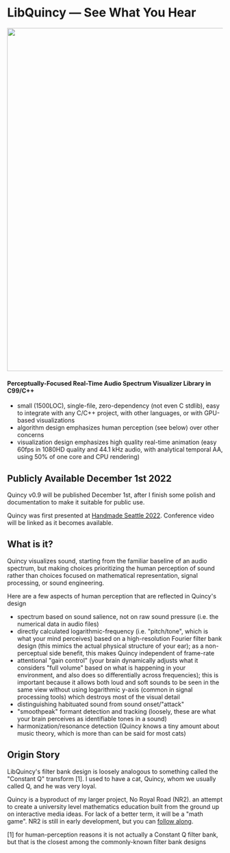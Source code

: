# LibQuincy &mdash; See What You Hear
<img src="readme_assets/quincy_hms22.png" width=800>

#### Perceptually-Focused Real-Time Audio Spectrum Visualizer Library in C99/C++

* small (1500LOC), single-file, zero-dependency (not even C stdlib),  easy to integrate with any C/C++ project, with other languages, or with GPU-based visualizations
* algorithm design emphasizes human perception (see below) over other concerns
* visualization design emphasizes high quality real-time animation (easy 60fps in 1080HD quality and 44.1 kHz audio, with analytical temporal AA, using 50% of one core and CPU rendering)

## Publicly Available December 1st 2022
Quincy v0.9 will be published December 1st, after I finish some polish and documentation to make it suitable for public use.

Quincy was first presented at [Handmade Seattle 2022](https://handmade-seattle.com/). Conference video will be linked as it becomes available.


## What is it?

Quincy visualizes sound, starting from the familiar baseline of an audio spectrum, but making choices prioritizing the human perception of sound rather than choices focused on mathematical representation, signal processing, or sound engineering.

Here are a few aspects of human perception that are reflected in Quincy's design

* spectrum based on sound salience, not on raw sound pressure (i.e. the numerical data in audio files)
* directly calculated logarithmic-frequency (i.e. "pitch/tone", which is what your mind perceives) based on a high-resolution Fourier filter bank design (this mimics the actual physical structure of your ear); as a non-perceptual side benefit, this makes Quincy independent of frame-rate
* attentional "gain control" (your brain dynamically adjusts what it considers "full volume" based on what is happening in your environment, and also does so differentially across frequencies); this is important because it allows both loud and soft sounds to be seen in the same view without using logarithmic y-axis (common in signal processing tools) which destroys most of the visual detail
* distinguishing habituated sound from sound onset/"attack"
* "smoothpeak" formant detection and tracking (loosely, these are what your brain perceives as identifiable tones in a sound)
* harmonization/resonance detection (Quincy knows a tiny amount about music theory, which is more than can be said for most cats)

## Origin Story

LibQuincy's filter bank design is loosely analogous to something called the "Constant Q" transform [1]. I used to have a cat, Quincy, whom we usually called Q, and he was very loyal.

Quincy is a byproduct of my larger project, No Royal Road (NR2). an attempt to create a university level mathematics education built from the ground up on interactive media ideas. For lack of a better term, it will be a "math game". NR2 is still in early development, but you can [follow along](https://demetri.substack.com/s/no-royal-road). 

[1] for human-perception reasons it is not actually a Constant Q filter bank, but that is the closest among the commonly-known filter bank designs
